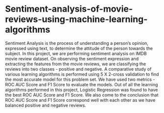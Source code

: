 # Sentiment-analysis-of-movie-reviews-using-machine-learning-algorithms
Sentiment Analysis is the process of understanding a person’s opinion, expressed using text, to determine the attitude of the person towards the subject. In this project, we are performing sentiment analysis on IMDB movie review dataset. On observing the sentiment expression and extracting the features from the movie reviews, we are classifying the reviews into two classes - positive and negative. A comparative study of various learning algorithms is performed using 5 X 2-cross validation to find the most accurate model for this problem set. We have used two metrics - ROC AUC Score and F1 Score to evaluate the models. Out of all the learning algorithms performed in this project, Logistic Regression was found to have the best ROC AUC Score and F1 Score. We also come to the conclusion that ROC AUC Score and F1 Score correspond well with each other as we have balanced positive and negative reviews.
